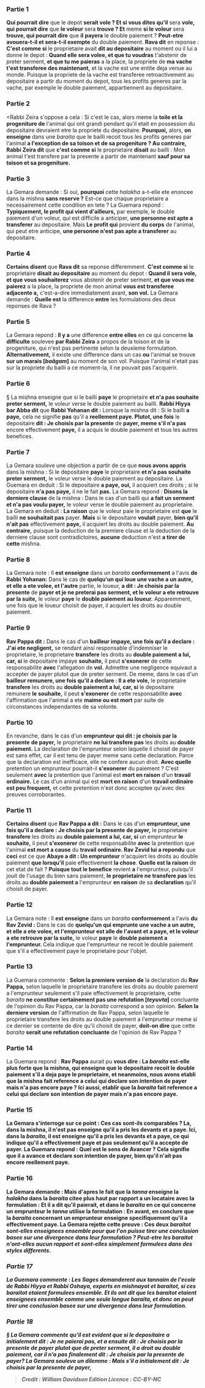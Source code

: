 
### Partie 1
<b>Qui pourrait dire</b> que le depot <b>serait vole ? Et si vous dites qu'il</b> sera <b>vole, qui pourrait dire</b> que <b>le voleur</b> sera <b>trouve ? Et</b> meme <b>si le voleur</b> sera <b>trouve, qui pourrait dire</b> que <b>il</b> <b>payera</b> le double paiement ? <b>Peut-etre avouera-t-il et sera-t-il exempte</b> du double paiement. <b>Rava dit</b> en reponse : <b>C'est comme si</b> le proprietaire avait <b>dit au depositaire</b> au moment ou il lui a donne le depot : <b>Quand elle sera volee, et que tu voudras</b> t'abstenir de preter serment, <b>et que tu me paieras</b> a la place, la propriete de <b>ma vache t'est transferee des maintenant,</b> et la vache est une entite deja venue au monde. Puisque la propriete de la vache est transferee retroactivement au depositaire a partir du moment du depot, tous les profits generes par la vache, par exemple le double paiement, appartiennent au depositaire.

### Partie 2
<Rabbi Zeira s'oppose a cela : Si c'est le cas,</b> alors meme la <b>toile et la progeniture de</b> l'animal qui ont grandi pendant qu'il etait en possession du depositaire devraient etre la propriete du depositaire. <b>Pourquoi,</b> alors, <b>on enseigne</b> dans une <i>baraita</i> que le bailli recoit tous les profits generes par l'animal <b>a l'exception de sa toison et de sa progeniture ? Au contraire, Rabbi Zeira dit</b> que <b>c'est comme si</b> le proprietaire <b>disait</b> au bailli : Mon animal t'est transfere par la presente a partir de maintenant <b>sauf pour sa toison et sa progeniture.</b>

### Partie 3
La Gemara demande : Si oui, <b>pourquoi</b> cette <i>halakha</i> a-t-elle ete enoncee dans la mishna <b>sans reserve ?</b> Est-ce que chaque proprietaire a necessairement cette condition en tete ? La Guemara repond : <b>Typiquement, le profit qui vient d'ailleurs,</b> par exemple, le double paiement d'un voleur, qui est difficile a anticiper, <b>une personne est apte a transferer</b> au depositaire. Mais <b>Le profit qui</b> provient <b>du corps</b> de l'animal, qui peut etre anticipe, <b>une personne n'est pas apte a transferer</b> au depositaire.

### Partie 4
<b>Certains disent</b> que <b>Rava dit</b> sa reponse differemment. <b>C'est comme si</b> le proprietaire <b>disait au depositaire</b> au moment du depot : <b>Quand il sera vole, et que vous souhaiterez</b> vous abstenir de preter serment, <b>et que vous me paierez</b> a la place, la propriete de mon animal <b>vous est transferee adjacente a,</b> c'est-a-dire immediatement avant, <b>son vol.</b> La Gemara demande : <b>Quelle est</b> la difference <b>entre</b> les formulations des deux reponses de Rava ?

### Partie 5
La Gemara repond : <b>Il y a</b> une difference <b>entre elles</b> en ce qui concerne <b>la difficulte</b> soulevee <b>par Rabbi Zeira</b> a propos de la toison et de la progeniture, qui n'est pas pertinente selon la deuxieme formulation. <b>Alternativement,</b> il existe une difference dans un cas <b>ou</b> l'animal se trouve <b>sur un marais [<i>baâgam</i>]</b> au moment de son vol. Puisque l'animal n'etait pas sur la propriete du bailli a ce moment-la, il ne pouvait pas l'acquerir.

### Partie 6
§ La mishna enseigne que si le bailli <b>paye</b> le proprietaire <b>et n'a pas souhaite preter serment,</b> le voleur verse le double paiement au bailli. <b>Rabbi Hiyya bar Abba dit</b> que <b>Rabbi Yohanan dit :</b> Lorsque la mishna dit : Si le bailli <b>a paye,</b> cela ne signifie <b>pas</b> qu'il a <b>reellement paye. Plutot, une fois</b> le depositaire <b>dit : Je choisis par la presente</b> de <b>payer, meme s'il n'a pas</b> encore effectivement <b>paye,</b> il a acquis le double paiement et tous les autres benefices.

### Partie 7
La Gemara souleve une objection a partir de ce que <b>nous avons appris</b> dans la mishna : Si le depositaire <b>paye</b> le proprietaire <b>et n'a pas souhaite preter serment,</b> le voleur verse le double paiement au depositaire. La Guemara en deduit : Si le depositaire <b>a paye, oui,</b> il acquiert ces droits ; si le depositaire <b>n'a pas paye,</b> il ne le fait <b>pas.</b> La Gemara repond : <b>Disons la derniere clause</b> de la mishna : Dans le cas d'un bailli qui <b>a fait un serment et n'a pas voulu payer,</b> le voleur verse le double paiement au proprietaire. La Gemara en deduit : <b>La raison</b> que le voleur paie le proprietaire est <b>que</b> le bailli <b>ne souhaitait pas</b> payer. <b>Mais</b> si le depositaire <b>voulait</b> payer, <b>bien qu'il n'ait pas</b> effectivement <b>paye,</b> il acquiert les droits au double paiement. <b>Au contraire,</b> puisque la deduction de la premiere clause et la deduction de la derniere clause sont contradictoires, <b>aucune</b> deduction n'est <b>a tirer de cette</b> mishna.

### Partie 8
La Gemara note : Il <b>est enseigne</b> dans un <i>baraita</i> <b>conformement</b> a l'avis <b>de Rabbi Yohanan:</b> Dans le cas de <b>quelqu'un qui loue une vache a un autre, et elle a ete volee, et l'autre</b> partie, le loueur, <b>a dit : Je choisis par la presente</b> de <b>payer et je ne preterai pas serment, et le voleur a ete retrouve par la suite,</b> le voleur <b>paye</b> le <b>double paiement au loueur.</b> Apparemment, une fois que le loueur choisit de payer, il acquiert les droits au double paiement.

### Partie 9
<b>Rav Pappa dit :</b> Dans le cas d'un <b>bailleur impaye, une fois qu'il a declare : J'ai ete negligent,</b> se rendant ainsi responsable d'indemniser le proprietaire, le proprietaire <b>transfere</b> les droits au <b>double paiement a lui, car, si</b> le depositaire impaye <b>souhaite,</b> il peut <b>s'exonerer</b> de cette responsabilite <b>avec</b> l'allegation de <b>vol.</b> Admettre une negligence equivaut a accepter de payer plutot que de preter serment. De meme, dans le cas d'un <b>bailleur remunere, une fois qu'il a declare : Il a ete vole,</b> le proprietaire <b>transfere</b> les droits au <b>double paiement a lui, car, si</b> le depositaire remunere <b>le souhaite,</b> il peut <b>s'exonerer</b> de cette responsabilite <b>avec</b> l'affirmation que l'animal a ete <b>maime ou est mort</b> par suite de circonstances independantes de sa volonte.

### Partie 10
En revanche, dans le cas d'un <b>emprunteur qui dit : je choisis par la presente</b> <b>de payer,</b> le proprietaire <b>ne lui transfere pas</b> les droits au <b>double paiement.</b> La declaration de l'emprunteur selon laquelle il choisit de payer est sans effet, car il est tenu de payer meme sans cette declaration. Parce que la declaration est inefficace, elle ne confere aucun droit. <b>Avec quelle</b> pretention un emprunteur pourrait-il <b>s'exonerer</b> du paiement ? C'est seulement <b>avec</b> la pretention que l'animal est <b>mort en raison</b> d'un <b>travail ordinaire.</b> Le cas d'un animal qui est <b>mort en raison</b> d'un <b>travail ordinaire est peu frequent,</b> et cette pretention n'est donc acceptee qu'avec des preuves corroborantes.

### Partie 11
<b>Certains disent</b> que <b>Rav Pappa a dit :</b> Dans le cas d'un <b>emprunteur, une fois qu'il a declare : Je choisis par la presente</b> <b>de payer,</b> le proprietaire <b>transfere</b> les droits au <b>double paiement a lui, car, si</b> un emprunteur <b>le souhaite,</b> il peut <b>s'exonerer</b> de cette responsabilite <b>avec</b> la pretention que l'animal <b>est mort a cause</b> du <b>travail ordinaire. Rav Zevid lui a repondu</b> que <b>ceci</b> est ce que <b>Abaye a dit : Un emprunteur</b> n'acquiert les droits au double paiement <b>que lorsqu'il</b> paie effectivement <b>la chose</b>. <b>Quelle est la raison</b> de cet etat de fait ? <b>Puisque tout le benefice</b> revient <b>a</b> l'emprunteur, puisqu'il jouit de l'usage du bien sans paiement, <b>le proprietaire ne transfere pas</b> les droits au <b>double paiement a</b> l'emprunteur <b>en raison</b> de sa <b>declaration</b> qu'il choisit de payer.

### Partie 12
La Gemara note : Il <b>est enseigne</b> dans un <i>baraita</i> <b>conformement</b> a l'avis <b>du Rav Zevid :</b> Dans le cas de <b>quelqu'un qui emprunte une vache a un autre, et elle a ete volee, et l'emprunteur est alle de l'avant et a paye, et le voleur a ete retrouve par la suite,</b> le voleur <b>paye</b> le <b>double paiement a l'emprunteur. </b> Cela indique que l'emprunteur ne recoit le double paiement que s'il a effectivement paye le proprietaire pour l'objet.

### Partie 13
La Guemara commente : <b>Selon la premiere version de</b> la declaration du <b>Rav Pappa,</b> selon laquelle le proprietaire transfere les droits au double paiement a l'emprunteur seulement s'il paie effectivement le proprietaire, cette <i>baraita</i> <b>ne constitue certainement pas une refutation [<i>teyuvta</i>]</b> concluante de l'opinion du Rav Pappa, car la <i>baraita</i> correspond a son opinion. <b>Selon la derniere version</b> de l'affirmation de Rav Pappa, selon laquelle le proprietaire transfere les droits au double paiement a l'emprunteur meme si ce dernier se contente de dire qu'il choisit de payer, <b>doit-on dire</b> que cette <i>baraita</i> <b>serait une refutation concluante</b> de l'opinion de Rav Pappa ?

### Partie 14
La Guemara repond : <b>Rav Pappa</b> aurait pu <b>vous dire : La <i>baraita</i> est-elle <b>plus forte que la mishna, qui enseigne</b> que le depositaire recoit le double paiement s'il a deja <b>paye</b> le proprietaire, <b>et</b> neanmoins, <b>nous avons etabli</b> que la mishna fait reference <b>a</b> celui qui <b>declare</b> son intention de payer mais n'a pas encore paye ? <b>Ici aussi,</b> etablir que la <i>baraita</i> fait reference <b>a</b> celui qui <b>declare</b> son intention de payer mais n'a pas encore paye.

### Partie 15
La Gemara s'interroge sur ce point : <b>Ces cas sont-ils</b> <b>comparables ? La,</b> dans la mishna, il <b>n'est pas enseigne</b> qu'il <b>a pris les devants</b> et a paye. <b>Ici,</b> dans la <i>baraita</i>, il <b>est enseigne</b> qu'il <b>a pris les devants</b> et a paye, ce qui indique qu'il a effectivement paye et pas seulement qu'il a accepte de payer. La Guemara repond : <b>Quel est le sens de <b>Avancer</b> ? Cela signifie que <b>il a avance et declare</b> son intention de payer, bien qu'il n'ait pas encore reellement paye.

### Partie 16
La Gemara demande : <b>Mais d'apres</b> le fait <b>que</b> la <i>tanna</i> <b>enseigne</b> la <i>halakha</i> dans la <i>baraita</i> citee plus haut <b>par rapport a un locataire</b> avec la formulation : <b>Et il a dit</b> qu'il paierait, <b>et</b> dans le <i>baraita</i> <b>en ce qui concerne un emprunteur</b> le <i>tanna</i> utilise la formulation : <b>En avant, en conclure que</b> la <i>baraita</i> concernant un emprunteur <b>enseigne specifiquement</b> qu'il a effectivement paye. La Gemara rejette cette preuve : <b>Ces deux <i>baraitot</b> <b>sont-elles</b> enseignees ensemble</b> pour que l'on puisse tirer une conclusion basee sur une divergence dans leur formulation ? Peut-etre les <i>baraitot</i> n'ont-elles aucun rapport et sont-elles simplement formulees dans des styles differents.

### Partie 17
La Guemara commente : Les Sages <b>demanderent aux <i>tannaim</i> de l'ecole de Rabbi Hiyya et Rabbi Oshaya,</b> experts en <i>mishnayot</i> et <i>baraitot</i>, si ces <i>baraitot</i> etaient formulees ensemble. <b>Et ils ont dit</b> que les <i>baraitot</i> <b>etaient enseignees ensemble</b> comme une seule longue <i>baraita</i>, et donc on peut tirer une conclusion basee sur une divergence dans leur formulation.

### Partie 18
§ La Gemara commente qu'il est <b>evident</b> que si le depositaire a initialement <b>dit : Je ne paierai pas, et a ensuite dit : Je choisis par la presente</b> de <b>payer</b> plutot que de preter serment, il a droit au double paiement, car <b>il n'a pas</b> finalement <b>dit : Je choisis par la presente de payer?</b> La Gemara souleve un dilemme : <b>Mais</b> s'il a initialement <b>dit : Je choisis par la presente</b> de <b>payer,</b>

>Credit : William Davidson Edition
>Licence : CC-BY-NC